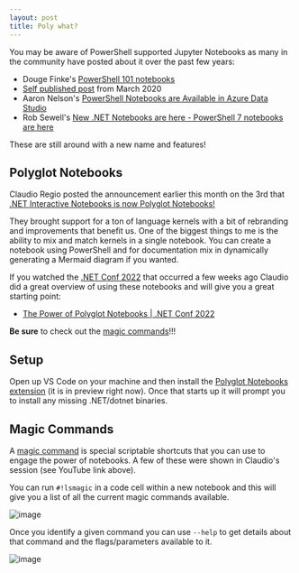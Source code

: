 ```yaml
---
layout: post
title: Poly what?
---
```


You may be aware of PowerShell supported Jupyter Notebooks as many in the community have posted about it over the past few years:

- Douge Finke's [PowerShell 101 notebooks](https://github.com/dfinke/powershell-notebooks)
- [Self published post](2020-03-09-powershell-notebooks) from March 2020
- Aaron Nelson's [PowerShell Notebooks are Available in Azure Data Studio](https://sqlvariant.com/2019/11/powershell-notebooks-are-available-in-azure-data-studio/)
- Rob Sewell's [New .NET Notebooks are here - PowerShell 7 notebooks are here](https://sqldbawithabeard.com/2020/02/07/new-net-notebooks-are-here-powershell-7-notebooks-are-here/)

These are still around with a new name and features!

## Polyglot Notebooks

Claudio Regio posted the announcement earlier this month on the 3rd that [.NET Interactive Notebooks is now Polyglot Notebooks!](https://devblogs.microsoft.com/dotnet/dotnet-interactive-notebooks-is-now-polyglot-notebooks/)

They brought support for a ton of language kernels with a bit of rebranding and improvements that benefit us. One of the biggest things to me is the ability to mix and match kernels in a single notebook. You can create a notebook using PowerShell and for documentation mix in dynamically generating a Mermaid diagram if you wanted.

If you watched the [.NET Conf 2022](https://www.dotnetconf.net/) that occurred a few weeks ago Claudio did a great overview of using these notebooks and will give you a great starting point:

- [The Power of Polyglot Notebooks | .NET Conf 2022](https://youtu.be/IXRGa5m-Lbo)

**Be sure** to check out the [magic commands](https://github.com/dotnet/interactive/blob/main/docs/magic-commands.md)!!!

## Setup

Open up VS Code on your machine and then install the [Polyglot Notebooks extension](https://marketplace.visualstudio.com/items?itemName=ms-dotnettools.dotnet-interactive-vscode) (it is in preview right now). Once that starts up it will prompt you to install any missing .NET/dotnet binaries.

## Magic Commands

A [magic command](https://github.com/dotnet/interactive/blob/main/docs/magic-commands.md) is special scriptable shortcuts that you can use to engage the power of notebooks. A few of these were shown in Claudio's session (see YouTube link above).

You can run `#!lsmagic` in a code cell within a new notebook and this will give you a list of all the current magic commands available.

![image](https://user-images.githubusercontent.com/11204251/204588124-06eae531-2be5-484c-a14e-0aacf20c8a26.png)

Once you identify a given command you can use `--help` to get details about that command and the flags/parameters available to it.

![image](https://user-images.githubusercontent.com/11204251/204588697-0c64c3d0-251f-4bfd-a477-7ebb88c044d0.png)

